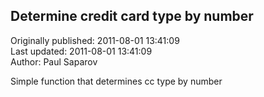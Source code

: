 ## Determine credit card type by number  
Originally published: 2011-08-01 13:41:09  
Last updated: 2011-08-01 13:41:09  
Author: Paul Saparov  
  
Simple function that determines cc type by number